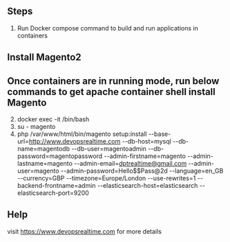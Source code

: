 ## Steps
1. Run Docker compose command to build and run applications in containers

## Install Magento2 
## Once containers are in running mode, run below commands to get apache container shell install Magento
2. docker exec -it <containerId> /bin/bash
2. su - magento
3. php /var/www/html/bin/magento setup:install --base-url=http://www.devopsrealtime.com --db-host=mysql --db-name=magentodb --db-user=magentoadmin --db-password=magentopassword --admin-firstname=magento --admin-lastname=magento --admin-email=dptrealtime@gmail.com --admin-user=magento --admin-password=Hello$$Pass@2d --language=en_GB --currency=GBP --timezone=Europe/London --use-rewrites=1 --backend-frontname=admin --elasticsearch-host=elasticsearch --elasticsearch-port=9200

## Help
visit https://www.devopsrealtime.com for more details